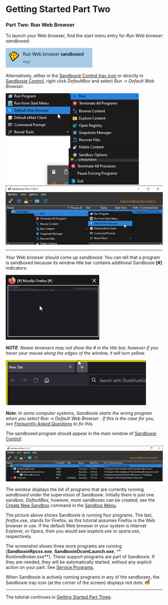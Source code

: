 # Getting Started Part Two

### Part Two: Run Web Browser

To launch your Web browser, find the start menu entry for _Run Web browser sandboxed_:

![](../Media/SP_SandboxedWebBrowserStartMenu.png)

Alternatively, either in the [Sandboxie Control tray icon](TrayIconMenu.md) or directly
in [Sandboxie Control](SandboxieControl.md), right click _DefaultBox_ and select _Run &rarr; Default Web Browser_.

![](../Media/SP_SandboxieControlTrayStartBrowser.png)
![](../Media/SP_SandboxieControlStartBrowser.png)
* * *
Your Web browser should come up _sandboxed_. You can tell that a program is sandboxed because its window title bar
contains additional Sandboxie **[#]** indicators:

![](../Media/SP_SandboxedTitle.png)

_**NOTE**: Newer browsers may not show the # in the title bar, however if you hover your mouse along the edges of the
window, it will turn yellow._

![](../Media/SP_SandboxedBorder.png)

_**Note**: In some computer systems, Sandboxie starts the wrong program when you select _Run &rarr; Default Web Browser_
. If this is the case for you,
see [Frequently Asked Questions](FrequentlyAskedQuestions.md#why-does-the-wrong-program-start-when-i-run-my-default-web-browser-sandboxed)
to fix this._

The sandboxed program should appear in the main window of [Sandboxie Control](SandboxieControl.md):

![](../Media/SP_MainWindowBrowser.png)

The window displays the list of programs that are currently running _sandboxed_ under the supervision of Sandboxie.
Initially there is just one sandbox, _DefaultBox_, however, more sandboxes can be created; see
the [Create New Sandbox](SandboxMenu.md#create-new-sandbox) command in the [Sandbox Menu](SandboxMenu.md).

The picture above shows Sandboxie is running four programs. The last, _firefox.exe_, stands for Firefox, as this
tutorial assumes Firefox is the Web browser in use. If the default Web browser in your system is Internet Explorer, or
Opera, then you would see _iexplore.exe_ or _opera.exe_, respectively.

The screenshot shows three more programs are running (**SandboxieRpcss.exe**, **SandboxieDcomLaunch.exe**, **
RuntimeBroker.exe**). These support programs are part of Sandboxie. If they are needed, they will be automatically
started, without any explicit action on your part. See [Service Programs](ServicePrograms.md).

When Sandboxie is actively running programs in any of the sandboxes, the Sandboxie tray icon (at the corner of the
screen) displays red dots: ![](../Media/SP_TrayIconFull.png)
* * *
The tutorial continues in [Getting Started Part Three](SP_GettingStartedPartThree.md).
